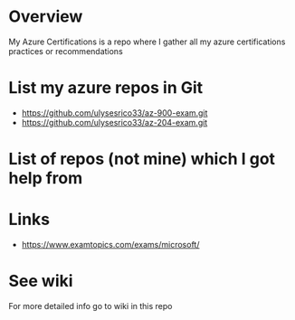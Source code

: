 # Overview

My Azure Certifications is a repo where I gather all my azure certifications practices or recommendations

# List my azure repos in Git

- https://github.com/ulysesrico33/az-900-exam.git
- https://github.com/ulysesrico33/az-204-exam.git

# List of repos (not mine) which I got help from

# Links

- https://www.examtopics.com/exams/microsoft/

# See wiki

For more detailed info go to wiki in this repo
